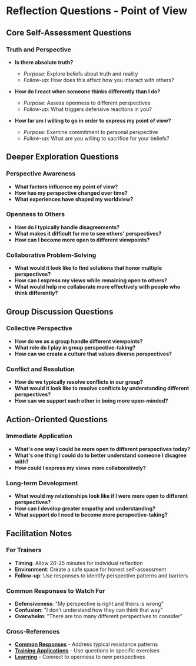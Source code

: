 # Reflection Questions - Point of View

## Core Self-Assessment Questions

### Truth and Perspective
- **Is there absolute truth?**
  - *Purpose*: Explore beliefs about truth and reality
  - *Follow-up*: How does this affect how you interact with others?

- **How do I react when someone thinks differently than I do?**
  - *Purpose*: Assess openness to different perspectives
  - *Follow-up*: What triggers defensive reactions in you?

- **How far am I willing to go in order to express my point of view?**
  - *Purpose*: Examine commitment to personal perspective
  - *Follow-up*: What are you willing to sacrifice for your beliefs?

## Deeper Exploration Questions

### Perspective Awareness
- **What factors influence my point of view?**
- **How has my perspective changed over time?**
- **What experiences have shaped my worldview?**

### Openness to Others
- **How do I typically handle disagreements?**
- **What makes it difficult for me to see others' perspectives?**
- **How can I become more open to different viewpoints?**

### Collaborative Problem-Solving
- **What would it look like to find solutions that honor multiple perspectives?**
- **How can I express my views while remaining open to others?**
- **What would help me collaborate more effectively with people who think differently?**

## Group Discussion Questions

### Collective Perspective
- **How do we as a group handle different viewpoints?**
- **What role do I play in group perspective-taking?**
- **How can we create a culture that values diverse perspectives?**

### Conflict and Resolution
- **How do we typically resolve conflicts in our group?**
- **What would it look like to resolve conflicts by understanding different perspectives?**
- **How can we support each other in being more open-minded?**

## Action-Oriented Questions

### Immediate Application
- **What's one way I could be more open to different perspectives today?**
- **What's one thing I could do to better understand someone I disagree with?**
- **How could I express my views more collaboratively?**

### Long-term Development
- **What would my relationships look like if I were more open to different perspectives?**
- **How can I develop greater empathy and understanding?**
- **What support do I need to become more perspective-taking?**

## Facilitation Notes

### For Trainers
- **Timing**: Allow 20-25 minutes for individual reflection
- **Environment**: Create a safe space for honest self-assessment
- **Follow-up**: Use responses to identify perspective patterns and barriers

### Common Responses to Watch For
- **Defensiveness**: "My perspective is right and theirs is wrong"
- **Confusion**: "I don't understand how they can think that way"
- **Overwhelm**: "There are too many different perspectives to consider"

### Cross-References
- **[Common Responses](common-responses.md)** - Address typical resistance patterns
- **[Training Applications](training-applications.md)** - Use questions in specific exercises
- **[Learning](../learning/README.md)** - Connect to openness to new perspectives
